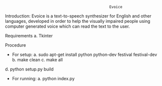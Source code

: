                                                     Evoice

Introduction:
Evoice is a text-to-speech synthesizer for English and other languages,  developed in order to help the visually impaired people using computer generated voice which can read the text to the user.

Requirements
a.  Tkinter

Procedure
- For setup:
a.  sudo apt-get install python python-dev festival festival-dev
b. make clean
c. make all

d.  python setup.py build

- For running:
a.  python index.py
